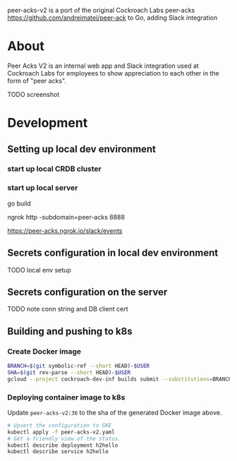 peer-acks-v2 is a port of the original Cockroach Labs peer-acks https://github.com/andreimatei/peer-ack to Go, adding Slack integration

# About

Peer Acks V2 is an internal web app and Slack integration used at Cockroach Labs for employees to show appreciation
to each other in the form of "peer acks".

TODO screenshot

# Development

## Setting up local dev environment

### start up local CRDB cluster



### start up local server

go build

ngrok http -subdomain=peer-acks 8888

https://peer-acks.ngrok.io/slack/events


## Secrets configuration in local dev environment

TODO local env setup

## Secrets configuration on the server

TODO note conn string and DB client cert

## Building and pushing to k8s

### Create Docker image
```sh
BRANCH=$(git symbolic-ref --short HEAD)-$USER
SHA=$(git rev-parse --short HEAD)-$USER
gcloud --project cockroach-dev-inf builds submit --substitutions=BRANCH_NAME=$BRANCH,SHORT_SHA=$SHA
```

### Deploying container image to k8s
Update `peer-acks-v2:36` to the sha of the generated Docker image above.

```sh
# Upsert the configuration to GKE
kubectl apply -f peer-acks-v2.yaml
# Get a friendly view of the status.
kubectl describe deployment h2hello
kubectl describe service h2hello
```